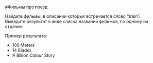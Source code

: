 #Фильмы про поезд

Найдите фильмы, в описании которых встречается слово “train”. 
Выведите результат в виде списка названий фильмов, по одному на строчке.

Пример результата:
* 100 Meters
* 14 Blades
* A Billion Colour Story
